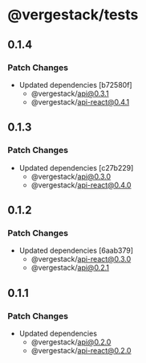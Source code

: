 # @vergestack/tests

## 0.1.4

### Patch Changes

- Updated dependencies [b72580f]
  - @vergestack/api@0.3.1
  - @vergestack/api-react@0.4.1

## 0.1.3

### Patch Changes

- Updated dependencies [c27b229]
  - @vergestack/api@0.3.0
  - @vergestack/api-react@0.4.0

## 0.1.2

### Patch Changes

- Updated dependencies [6aab379]
  - @vergestack/api-react@0.3.0
  - @vergestack/api@0.2.1

## 0.1.1

### Patch Changes

- Updated dependencies
  - @vergestack/api@0.2.0
  - @vergestack/api-react@0.2.0
